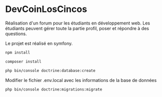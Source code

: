 # DevCoinLosCincos

Réalisation d'un forum pour les étudiants en développement web. 
Les étudiants peuvent gérer toute la partie profil, poser et répondre à des questions.

Le projet est réalisé en symfony.

```bash
npm install 
```

```bash
composer install
```

```bash
php bin/console doctrine:database:create
```

Modifier le fichier .env.local avec les informations de la base de données

```bash
php bin/console doctrine:migrations:migrate
```
